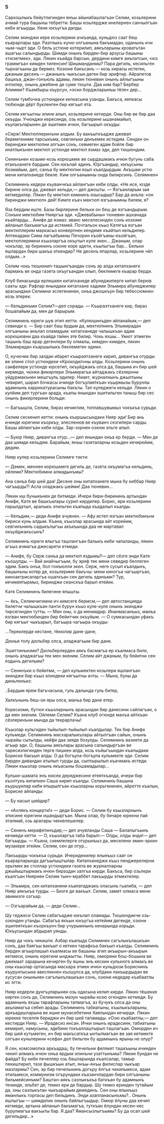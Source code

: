 ### 5

Сархошлыкъ бейутлигинден янъы айынабашлагъан Селим, козьлерини ачмай тура башыны тебретти.
Башы юзьлердже инелернен санчылгъан киби агъырды.
Кене юкъугъа далды.

Селим экинджи кере козьлерини ачкъанда, куньдюз саат беш къарарлары эди.
Раатлыкъ куню олгъанына бакъмадан, оданынъ ичи чым-чырт эди.
О бель устюне котерилип, аякъларыны кроватьтан ашагъы салындырды.
Шимди онынъ бирден-бир арзусы башыны «тюзетмек», эди.
Лякин къайда барсын, дердини кимге анълатсын, «юз граммгъа» кимден тиленсин!
Шишманданмы?
Пара дегиль, кесильген тырнагъыны да бермез.
Козюне бакъсанъ — козь кирасы истеген, джаным десенъ — джанынъ чыкъсын деген бир эрифтир.
Айрапетов башкъа, джан-гонъюль адамы, лякин тюневин онынъ айлыгъыны ичтилер, онынъ джебине де суме тюшти.
Даа ким бар?
Бербер Алимми?
Къамбыры къурсун, «эски борджларынъы тёле» дер...

Селим тумбочка устюндеки кепкасына узанды.
Бакъса, кепкасы тюбюнде дёрт букленген бир кягъыт ята.

Селим кягъытны элине алып, козьлерине кетирди.
Оны бир ве бир даа окъуды.
Учюнджи кересинде, озь козьлерине ышанамайып, къулакъларынен де эшитмек ичюн, багъырып окъуды:

«Серж!
Мектюплеринъни алдым.
Бу вакъыткъадже джевап бермегениме тарсыкъма, севгинъни денъемек истедим.
Сенден он биринджи мектюпни алгъан сонъ, севмеген адам бойле бир инатлыкънен мектюп устюнде мектюп язмаз эди, деп тюшюндим.

Сенинънен козьме-козь корюшмек ве сырдашмакъ ичюн бугунь саба ятакъханеге бардым.
Сен юкълай эдинъ.
Юргъандыр, юкъусыны бозмайым, деп, санъа бу мектюпни язып къалдырдым.
Акъшам устю мени китапханеде бекле.
Ким олгъанымны онда билирсинъ.
Селямнен»

Селимнинъ кедери къуванчкъа айлангъан киби олды.
«Не исе, юзде бирине олса да, джевап кельди,— деп джошты.
— Язгъанларым зая кетмедилер.
Лякин бу мектюп кимнинъ язысыдыр?
Бар да анъла:
«он биринджи мектюп» дей!
Кимге къач мектюп язгъанымны билем, я?

Яза бердим иште.
Базы бирлерине бельки он беш де язгъандырым.
Сонъки мектюбим Нияргъа эди.
«Джевабыны» тюневин ашханада къайтарды...
Анифе де язмаз: аванс меселесинден сонъ козюме айланып бакъмагъа да истемей.
Почтальон къыз Катягъа язгъан мектюплерим маркасыз конвертнен кендиме къайтып кельдилер.
Аптекадаки Сима лагъабымны Печорин къойгъаны-къойгъан, мектюплеримни къызларгъа окъутып куле экен...
Джаным, олар чокълар, эр бирининъ озюне коре адети, къылыгъы бар...
Бельки яшлардан бири шакъа эткендир?
Не десенъ япарлар, козьлерине чёп олдым...»

Селим чокь тюшюнип-ташынгъандан сонъ эр алда китапханеге бармакъ ве онда газета окъугъандан олып, беклемеге къарар берди.

Клуб бинасында ерлешкен китапханеде абунеджилерге китап берюв сааты эди.
Рафлар янындаки китапхане хадими Эльмира абунеджилер арасындаки Селимни эслегенинен, онъа джошкъун бир тебессюмнен козь этерек:

— Кельдинъми Селим?—деп сорады.
— Къыраэтханеге кир, бираз бошалайым да, мен де барырым.

Селимнинъ юреги шув этип кетти.
«Кулюшинъден айланайым,— деп севинди о.
— Бир саат баш ёрдым да, мектюпнинъ Эльмирадан олгъаныны анълап оламадым: китапханеде чалышкъан адам корюшювни даа къайда тайин эте билир.
Чокь яхшы...
Умют этмеген ташынъ баш ярар дегенлери бу олмалы, кимден-кимден, лякин Эльмирадан къаршылыкъ беклемеген эдим».

О, кучючик бир залдан ибарет къыраэтханеге кирип, дивангъа отурды ве элине стол устюндеки «Крокодил»ны алды.
Козьлерини онынъ саифелери устюнде юрсетип, окъуйджакъ олса да, башына ич бир шей кирмеди, чюнки фикирлери Эльмирагъа айтаджакъ сёзлернни уйдурмакънен мешгъуль эдилер.
Ниает, журналнынъ джылтыны чевирип, шарап бочкасы ичинде богъулаяткъан къырмызы бурунлы адамнынъ каррикатурасыны бакъты.
Тап куледжеги кельди.
Лякин о кулйим деп тургъан арада, къапы янындан эшитильген таныш бир сес онынъ фикирлерини больди:

— Багъышла, Селим, бираз кечиктим, топлавшувымыз чокъкъа сурьди.

Селим сескенип кетти: онынъ къаршысындаки Нияр эди!
Бир ань ичинде юрегини къоркъу, элесленюв ве къуванч сезгилери сарды.
Башы айлангъан киби олды.
Зар-зорнен озюни эльге алып.

— Буюр Нияр, дивангъа отур...— деп янындан онъа ер берди.
— Мен де даа шимди кельдим.
Барайым, янъы газеталарны козьден кечирейим, дедим.

Нияр кулер козьлерини Селимге тикти:

— Демек, меннен корюшмеге дегиль де, газета окъумагъа кельдинъ, ойлеми?
Мектюбимни алмадынъмы?

Ана санъа бир шей даа!
Десене оны китапханеге мына бу киббар Нияр чагъырды?!
Асла оладжакъ шейми!
Даа тюневин...

Лякин иш бунынънен де битмеди.
Ичери бири-бирининъ артындан Анифе, Катя ве башкъалары сурип кирдилер.
Борис, ири козьлерини парылдатып, аралыкъ этильген къапыда къадалып къалды.

— Кельдим,— деди Анифе ачувнен.
— Афу истеп язгъан мектюбинъни бириси кунь алдым.
Къана, къызлар арасында айт корейим, севгинънинъ садыкълыгъы акъкъында даа не мартавал окъуйджакъсынъ?

Селимнинъ юреги ялыгъа ташлангъан балыкъ киби чапаланды, лякин агъыз ачмагъа джесарети етмеди.

— Анифе, бу Серж санъа да мектюп яздымы?— деп сёзге энди Катя къошулды.
— Вай анайчыгъым, бу эриф тек мени севедир беллеген эдим.
Бакъ онъа, бол гонъюлли экен.
Серж, неге сусып къалдынъ, башынъны котер де, козьлериме бакъчы: мени киногъа чагъыргъан, киноактрисаларгъа ошаткъан сен дегиль эдинъми?
Тур, кечикеятырмыз, биринджи сеанскъа барып етейик.

Катя Селимнинъ билегине япышты.

— ёкъ, Селимчигимни ич кимсеге бермсм,— деп автостанцияда билетчи чалышкъан панти бурун къыз куле-куле онынъ экинджи тирсегинден тутты.
— Мен оны, о да менимдир.
Инанмасанъыз, манъа язгван мектюбинден бир бейитчик окъуйым.
— О сумкасындан уфакъ бир кягъыт чыкъарып, багъыра чагъыра окъуды:

...Тереклерде кестане, тёкюлир дане-дане,

Дюнья толу дюльбер олса, аладжагъым бир дане.

Эшиттинъизми?
Дюльберлерден аякъ басмагъа ер къалмаса биле, онынъ аладжагъы тек мен экеним.
Селим айт джаным, бу бейитни сен яздынъ дегильми?

— Сенинъки о бейитми, — деп кульмектен козьлери яшлангъан экинджи бир къыз элиндеки кягъытны ачты.
— Мына, буны да динъленъиз:

..Бардым ярем багъчасына, гуль далында гуль битер,

Халкънынъ беш-он яры олса, манъа бир дане етер.

Коресизми, бутюн къызларнынъ арасындан бир данесини сайлагъан, о да мен экеним.
Ойлеми Селим?
Къана клуб огюнде манъа айткъан сёзлеринъни мында да текрарлачы!

Къызлар кульгиден тыйылып-тыйылып къалдылар.
Тек бир Анифе кульмеди.
Селимнинъ масхаралыкълары айтылгъан сайын, онынъ чырайы сытылды, кейфи даа зияде бозулды.
Селимнинъ вазиети да агъыр эди.
О, башыны аякълары арасына салындыргъан ве чаресизлигинден терге пишкен алда, козь къйыгъындан къапыдаки Бориске бакъып алды.
О да богъула-богъула кульмекте эди.
Селим бирден дивандан атылып турды да, сыптырылып къачмакъ истеди.
Лякин къызлар онынъ якъасыны бошамадылар...

Кульки-шамата энъ юксек дереджесине етеяткъанда, ичери бир къолтукъ китапнен Саша кирип къалды.
Селимнинъ башына къуршунлар киби япырылгъан къызларны корьгенинен, айретте къалын, Бориске айланды:

— Бу насыл шейдир?

— «Ахлякъ концерти!» — деди Борис.
— Селим бу къызларнынъ эписине юрегини ишандыргъан.
Мына олар, бу бичаре юрекни пай эталмай, озь аралары чеккелешелер.

— Сенинъ мерафетинъдир,— деп ачувланды Саша — Балалыгъынъ кечмеди кетти.
— О, къызларгъа таба барып:— Олды, олды энди!— деп багъырды.
— Къана, скемлелерге отурынъыз да, меселени эмин-эркин музакере этейик.
Селим, сен де отур...

Лакъырды чокъкъа сурьди.
Ичеридекилер ялынъыз саат он къарарларында дагъылыштылар.
Китапханеджи къыз пенджерелерни орьтмек ве столлар устюндеки газета ве журналларны джыйыштырмакъ ичюн бираздан залгъа кирди.
Бакъса, бир озьлери къалгъан Ниярнен Селим тынч-муаббет лакъырды этмектелер.

— Эльмира, сен китапханени къапатаджакъ оласынъ гьалиба, — деп Нияр аякъкъа турды.
— Бизге де вакъыт.
Селим, замет олмаса мени эвимизге озгъар.

— Озгъарайым да, — деди Селим...

Шу геджеси Селим сабагъадже юкълап оламады.
Тюшюндикче озь-озюнден утанды.
Сабагъа якъын юкъугъа кетейим дегенде, озюни эшитеяткъан къоркъунч бир учурымнынъ кенарында корьди.
Юкъусындан абдырап уянды.

Нияр да чокъ чекишти.
Азбар къапыда Селимнен сагълыкълашкъан сонъ, даа баягъы вакъыт о кеткен тарафкъа бакъып къалды.
Селимнинъ бирден агъырлашып къалмасы ве башыны эгип акъырын-акъырын кетмеси, онынъ юрегини ынджытты.
Нияр, омюрини бош-бошына ве джемаат зарарына кечирген бу яшны энъ кескин кулькюге алмакъ ве оны къызлар ортасында масхара этмек ичюн куньдюзи Бориснинъ къурунтысына авесликнен къошулса да, клубдаки лакъырдыдан ве хусусан онынънен сагълыкълашкъан сонъ, озюни недедир къабаатлы ис этти.

Нияр кедерли дунгъуларынен озь одасына келип кирди.
Лякин тёшекке кирген сонъ да, Селимнинъ мазун чырайы козю огюнден кетмеди.
Бу адамнынъ яхшы тарафларыны тапмагъа, аз бучукъ олса да оны акьламагъа себеп арады.
Селимнинъ табиатыны, къылыкъларыны, аркъадашларына ве ишке мунасебетини Хаялындан кечирди.
Лякин юрекке теселля бериджи ич бир шей тапамады.
«Озю къабаатлы,— деп кестирди Нияр.
— Ирадесиз инсан.
Ички онынъ ирадесинн, табиатыны кемирип, намусыны, эдебини токъаллаштырып ташлагъан.
Омюрден ич бир шей кутьмеген, ич бир макъсаткъа ынтылмагъан ве зая кетмекте олгъан куньлерини «сефа» деп бильген бу адамнынъ ярыны не олур?

Я сен, комсомолка аркъадаш, бу печельни фелякет ташкъыны ичинден чекип алмакъ ичюн онъа ярдым элинъни узаттынъмы?
Лякин бундан не файда?
Бу киби печеллер озь башларында къалсалар, тамыр пекиштирип, тазе фышкъын атып, янъы-янъы филислар чыкъар мазлармы?
Сен, эр бир печельнинъ догъру ёлгъа чекильмеси, адам этильмеси, коммунизм огърундаки къазанчлардан бири олгъаныны бильмейсинъми?
Баштан-аякъ сазлыкъкъа баткъан бу адамнынъ тенинде, эльбет де, темиз ери де бардыр.
Шу темиз еринден тутайым да, оны сазлыкътан чыкъарайым демединъ.
Сен оны ялынъыз яманлыкъ тортасы деп бильдинъ.
Энди азапланасынъмы?..
Онынъ яшлыгъы — шимдилик онынъ байлыгъыдыр.
Омюр ёлуны даа кечип кетмеди, артына айланып бакъмагъа, туткъан ёлундан кесен-кес бурулмагъа вакъыты бар.
Я даа?
Ямансызлыгъымы?
Бу да осал шей дегильдир...»
